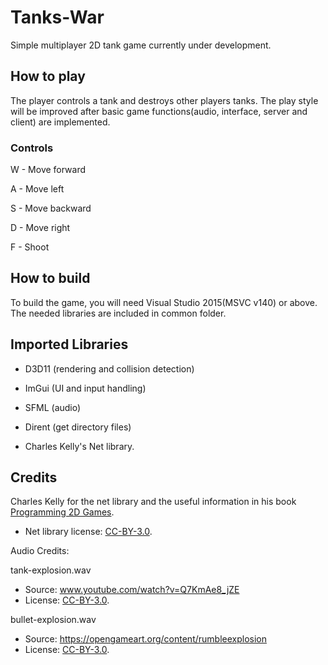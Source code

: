 # Tanks-War


Simple multiplayer 2D tank game currently under development.


## How to play


The player controls a tank and destroys other players tanks. The play style will be improved after basic game functions(audio, interface, server and client) are implemented.


### Controls


W - Move forward

A - Move left

S - Move backward

D - Move right

F - Shoot


## How to build


To build the game, you will need Visual Studio 2015(MSVC v140) or above. The needed libraries are included in common folder. 



## Imported Libraries


- D3D11 (rendering and collision detection)

- ImGui (UI and input handling)

- SFML (audio)

- Dirent (get directory files)

- Charles Kelly's Net library. 


## Credits


Charles Kelly for the net library and the useful information in his book [Programming 2D Games](http://www.programming2dgames.com).

- Net library license: [CC-BY-3.0](https://creativecommons.org/licenses/by/3.0).


Audio Credits:

tank-explosion.wav
- Source: www.youtube.com/watch?v=Q7KmAe8_jZE
- License: [CC-BY-3.0](https://creativecommons.org/licenses/by/3.0).

bullet-explosion.wav
- Source: https://opengameart.org/content/rumbleexplosion
- License: [CC-BY-3.0](https://creativecommons.org/licenses/by/3.0).
